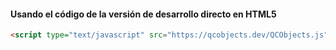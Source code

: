 #### Usando el código de la versión de desarrollo directo en HTML5

```html
<script type="text/javascript" src="https://qcobjects.dev/QCObjects.js"></script>
```
